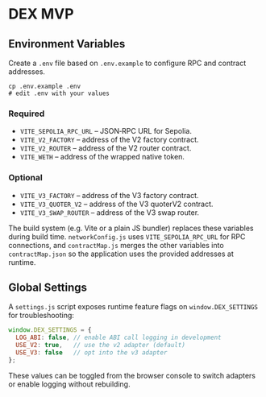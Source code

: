 # DEX MVP

## Environment Variables

Create a `.env` file based on `.env.example` to configure RPC and contract addresses.

```
cp .env.example .env
# edit .env with your values
```

### Required
- `VITE_SEPOLIA_RPC_URL` – JSON‑RPC URL for Sepolia.
- `VITE_V2_FACTORY` – address of the V2 factory contract.
- `VITE_V2_ROUTER` – address of the V2 router contract.
- `VITE_WETH` – address of the wrapped native token.

### Optional
- `VITE_V3_FACTORY` – address of the V3 factory contract.
- `VITE_V3_QUOTER_V2` – address of the V3 quoterV2 contract.
- `VITE_V3_SWAP_ROUTER` – address of the V3 swap router.

The build system (e.g. Vite or a plain JS bundler) replaces these variables during build time.
`networkConfig.js` uses `VITE_SEPOLIA_RPC_URL` for RPC connections, and `contractMap.js` merges the other variables into `contractMap.json` so the application uses the provided addresses at runtime.

## Global Settings

A `settings.js` script exposes runtime feature flags on `window.DEX_SETTINGS` for troubleshooting:

```js
window.DEX_SETTINGS = {
  LOG_ABI: false, // enable ABI call logging in development
  USE_V2: true,   // use the v2 adapter (default)
  USE_V3: false   // opt into the v3 adapter
};
```

These values can be toggled from the browser console to switch adapters or enable logging without rebuilding.
